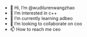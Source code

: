 - 👋 Hi, I’m @wudilurenwangzhao
- 👀 I’m interested in c++
- 🌱 I’m currently learning adbeo
- 💞️ I’m looking to collaborate on coo
- 📫 How to reach me ceo

<!---
wudilurenwangzhao/wudilurenwangzhao is a ✨ special ✨ repository because its `README.md` (this file) appears on your GitHub profile.
You can click the Preview link to take a look at your changes.
--->
